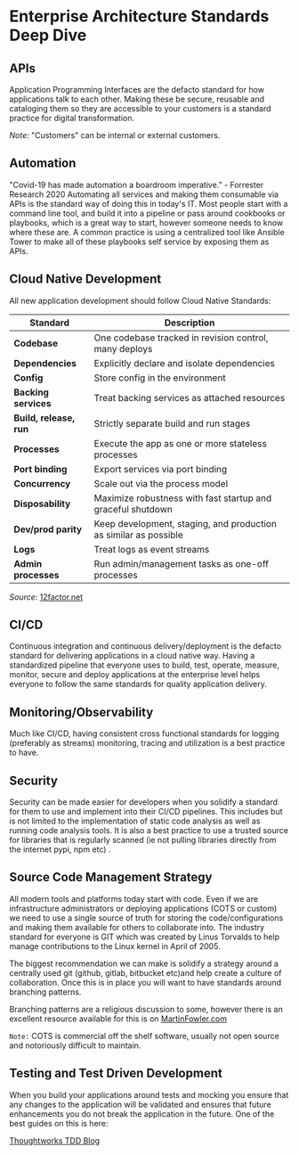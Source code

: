 # Enterprise Architecture Standards Deep Dive

## APIs

Application Programming Interfaces are the defacto standard for how applications talk to each other. Making these be secure, reusable and cataloging them so they are accessible to your customers is a standard practice for digital transformation.

_Note:_ "Customers" can be internal or external customers.

## Automation

"Covid-19 has made automation a boardroom imperative.” - Forrester Research 2020
Automating all services and making them consumable via APIs is the standard way of doing this in today's IT. Most people start with a command line tool, and build it into a pipeline or pass around cookbooks or playbooks, which is a great way to start, however someone needs to know where these are. A common practice is using a centralized tool like Ansible Tower to make all of these playbooks self service by exposing them as APIs.

## Cloud Native Development

All new application development should follow Cloud Native Standards:

| Standard                | Description                                                      |
|-------------------------|------------------------------------------------------------------|
| **Codebase**            | One codebase tracked in revision control, many deploys           |
| **Dependencies**        | Explicitly declare and isolate dependencies                      |
| **Config**              | Store config in the environment                                  |
| **Backing services**    | Treat backing services as attached resources                     |
| **Build, release, run** | Strictly separate build and run stages                           |
| **Processes**           | Execute the app as one or more stateless processes               |
| **Port binding**        | Export services via port binding                                 |
| **Concurrency**         | Scale out via the process model                                  |
| **Disposability**       | Maximize robustness with fast startup and graceful shutdown      |
| **Dev/prod parity**     | Keep development, staging, and production as similar as possible |
| **Logs**                | Treat logs as event streams                                      |
| **Admin processes**     | Run admin/management tasks as one-off processes                  |

_Source:_ [12factor.net](https://www.12factor.net)

## CI/CD

Continuous integration and continuous delivery/deployment is the defacto standard for delivering applications in a cloud native way.  Having a standardized pipeline that everyone uses to build, test, operate, measure, monitor, secure and deploy applications at the enterprise level helps everyone to follow the same standards for quality application delivery.

## Monitoring/Observability

Much like CI/CD, having consistent cross functional standards for logging (preferably as streams) monitoring, tracing and utilization is a best practice to have.

## Security

Security can be made easier for developers when you solidify a standard for them to use and implement into their CI/CD pipelines. This includes but is not limited to the implementation of static code analysis as well as running code analysis tools. It is also a best practice to use a trusted source for libraries that is regularly scanned (ie not pulling libraries directly from the internet pypi, npm etc)
.

## Source Code Management Strategy

All modern tools and platforms today start with code. Even if we are infrastructure administrators or deploying applications (COTS or custom) we need to use a single source of truth for storing the code/configurations and making them available for others to collaborate into. The industry standard for everyone is GIT which was created by Linus Torvalds to help manage contributions to the Linux kernel in April of 2005.

The biggest recommendation we can make is solidify a strategy around a centrally used git (github, gitlab, bitbucket etc)and help create a culture of collaboration. Once this is in place you will want to have standards around branching patterns.

Branching patterns are a religious discussion to some, however there is an excellent resource available for this is on [MartinFowler.com](https://martinfowler.com/articles/branching-patterns.html)

`Note:` COTS is commercial off the shelf software, usually not open source and notoriously difficult to maintain.

## Testing and Test Driven Development

When you build your applications around tests and mocking you ensure that any changes to the application will be validated and ensures that future enhancements you do not break the application in the future.  One of the best guides on this is here:

[Thoughtworks TDD Blog](https://www.thoughtworks.com/insights/blog/test-driven-development-best-thing-has-happened-software-design)
